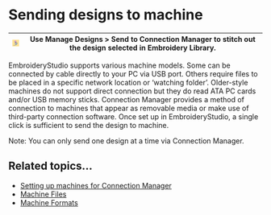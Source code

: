 # Sending designs to machine

| ![SendSelectedToMyMachine.png](assets/SendSelectedToMyMachine.png) | Use Manage Designs > Send to Connection Manager to stitch out the design selected in Embroidery Library. |
| ------------------------------------------------------------------ | -------------------------------------------------------------------------------------------------------- |

EmbroideryStudio supports various machine models. Some can be connected by cable directly to your PC via USB port. Others require files to be placed in a specific network location or ‘watching folder’. Older-style machines do not support direct connection but they do read ATA PC cards and/or USB memory sticks. Connection Manager provides a method of connection to machines that appear as removable media or make use of third-party connection software. Once set up in EmbroideryStudio, a single click is sufficient to send the design to machine.

Note: You can only send one design at a time via Connection Manager.

## Related topics...

- [Setting up machines for Connection Manager](../../Setup/hardware/Setting_up_machines_for_Connection_Manager)
- [Machine Files](../../Production/convert/Machine_Files)
- [Machine Formats](../../Setup/machines/Machine_Formats)
